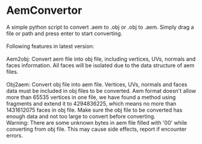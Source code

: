 # AemConvertor
A simple python script to convert .aem to .obj or .obj to .aem. Simply drag a file or path and press enter to start converting. <br><br>
Following features in latest version:<br><br>
Aem2obj: Convert aem file into obj file, including vertices, UVs, normals and faces information. All faces will be isolated due to the data structure of aem files.<br><br>
Obj2aem: Convert obj file into aem file. Vertices, UVs, normals and faces data must be included in obj files to be converted. Aem format doesn't allow more than 65535 vertices in one file, we have found a method using fragments and extend it to 4294836225, which means no more than 1431612075 faces in obj file. Make sure the obj file to be converted has enough data and not too large to convert before converting.<br>
Warning: There are some unknown bytes in aem file filled with '00' while converting from obj file. This may cause side effects, report if encounter errors.
